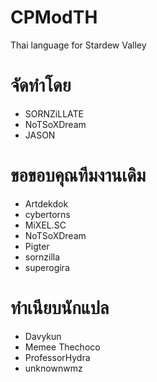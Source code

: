 # CPModTH
Thai language for Stardew Valley

# จัดทำโดย
- SORNZiLLATE
- NoTSoXDream
- JASON

# ขอขอบคุณทีมงานเดิม
- Artdekdok
- cybertorns
- MiXEL.SC
- NoTSoXDream
- Pigter
- sornzilla
- superogira

# ทําเนียบนักแปล
- Davykun
- Memee Thechoco
- ProfessorHydra
- unknownwmz
